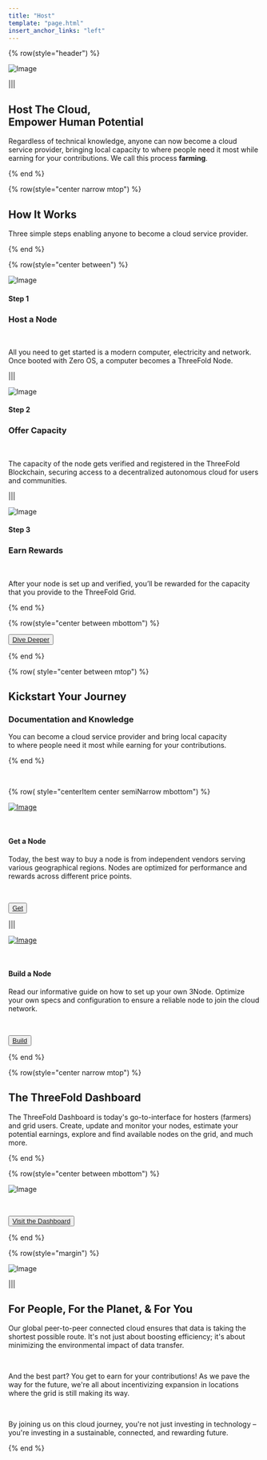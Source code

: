 ```yaml
---
title: "Host"
template: "page.html"
insert_anchor_links: "left"
---
```


<div class="container mx-auto">

<!-- section 1 -->

{% row(style="header") %}

![Image](header_host.png#mx-auto)

|||

## **Host <span class="blue">The Cloud,</span><br>Empower Human Potential**

Regardless of technical knowledge, anyone can now become a cloud service provider, bringing local capacity to where people need it most while earning for your contributions. We call this process <span class="blue">**farming**</span>.

{% end %}

</div>



<!-- section 2 -->

<div class="bg-gray-100">

<div class="container mx-auto">

{% row(style="center narrow mtop") %}

## How It Works

Three simple steps enabling anyone to become a cloud service provider.

{% end %}

{% row(style="center between") %}

![Image](step1.png#mx-auto)

#### Step 1
### Host a Node

<br>

All you need to get started is a modern computer, electricity and network. Once booted with Zero OS, a computer becomes a ThreeFold Node.

|||

![Image](step2.png#mx-auto)

#### Step 2
### Offer Capacity

<br>

The capacity of the node gets verified and registered in the ThreeFold Blockchain, securing access to a decentralized autonomous cloud for users and communities.

|||

![Image](step3.png#mx-auto)

#### Step 3
### Earn Rewards

<br>

After your node is set up and verified, you’ll be rewarded for the capacity that you provide to the ThreeFold Grid.

{% end %}

{% row(style="center between mbottom") %}

<button>[Dive Deeper](https://manual.grid.tf/intro/grid3_howitworks.html)</button>

{% end %}

</div>
</div>



<div class="container mx-auto">

<!-- section 3 -->

{% row( style="center between mtop") %}

## **Kickstart Your Journey**

### Documentation and Knowledge

You can become a cloud service provider and bring local capacity <br> to where people need it most while earning for your contributions.

{% end %}

<br>

{% row( style="centerItem center semiNarrow mbottom") %}

[![Image](get_a_node.png#mx-auto)](https://marketplace.3node.global/)

<br>

#### **Get a Node**

Today, the best way to buy a node is from independent vendors serving various geographical regions. Nodes are optimized for performance and rewards across different price points.

<br>

<button>[Get](https://marketplace.3node.global/)</button>

|||

[![Image](build_a_node.png#mx-auto)](https://manual.grid.tf/farmers/3node_building/3node_building.html)

<br>

#### **Build a Node**

Read our informative guide on how to set up your own 3Node. Optimize your own specs and configuration to ensure a reliable node to join the cloud network.

<br>

<button>[Build](https://manual.grid.tf/farmers/3node_building/3node_building.html)</button>

{% end %}




<!-- section 4 -->


{% row(style="center narrow mtop") %}

## The ThreeFold Dashboard

The ThreeFold Dashboard is today's go-to-interface for hosters (farmers) and grid users. Create, update and monitor your nodes, estimate your potential earnings, explore and find available nodes on the grid, and much more.

{% end %}

{% row(style="center between mbottom") %}

![Image](tf_dashboard.png#mx-auto)

<br>

<button>[Visit the Dashboard](https://next.dashboard.grid.tf/)</button>

{% end %}

<!-- section 5 -->

{% row(style="margin") %}

![Image](people_planet_you.png#mx-auto)

|||

## **For <span class="blue">People</span>, For the <span class="blue">Planet</span>, & For <span class="blue">You</span>**

Our global peer-to-peer connected cloud ensures that data is taking the shortest possible route.  It's not just about boosting efficiency; it's about minimizing the environmental impact of data transfer.

<br>

And the best part? You get to earn for your contributions! As we pave the way for the future, we're all about incentivizing expansion in locations where the grid is still making its way.

<br>

By joining us on this cloud journey, you're not just investing in technology – you're investing in a sustainable, connected, and rewarding future.

{% end %}

</div>